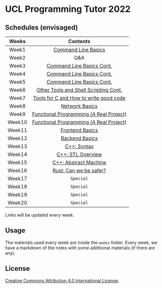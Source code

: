 # UCL Programming Tutor 2022

## Schedules (envisaged)

| Weeks | Contents |
| :---: | :------: |
| Week1 | [Command Line Basics](./weeks/week01/note.md) |
| Week2 | Q&A |
| Week3 | [Command Line Basics Cont.](./weeks/week03-05/note.md) |
| Week4 | [Command Line Basics Cont.](./weeks/week03-05/note.md) |
| Week5 | [Command Line Basics Cont.](./weeks/week03-05/note.md) |
| Week6 | [Other Tools and Shell Scripting Cont.](./weeks/week06/note.md) |
| Week7 | [Tools for C and How to write good code](./weeks/week07/note.md) |
| Week8 | [Network Basics](./weeks/week08/note.md) |
| Week9 | [Functional Programming (A Real Project)](./weeks/week09-10/note.md) |
| Week10 | [Functional Programming (A Real Project)](./weeks/week09-10/note.md) |
| Week11 | [Frontend Basics](./weeks/week11/note.md) |
| Week12 | [Backend Basics](./weeks/week12/notes.md) |
| Week13 | [C++: Syntax](./weeks/week13/notes.md) |
| Week14 | [C++: STL Overview](./weeks/week14/notes.md) |
| Week15 | [C++: Abstract Machine](./weeks/week15/notes.md) |
| Week16 | [Rust: Can we be safer?](./weeks/week16/notes.md) |
| Week17 | `Special` |
| Week18 | `Special` |
| Week19 | `Special` |
| Week20 | `Special` |

Links will be updated every week.

## Usage

The materials used every week are inside the `weeks` folder. Every week, we have a markdown of the notes with some additional materials (if there are any).

## License

[Creative Commons Attribution 4.0 International License](http://creativecommons.org/licenses/by/4.0/).
